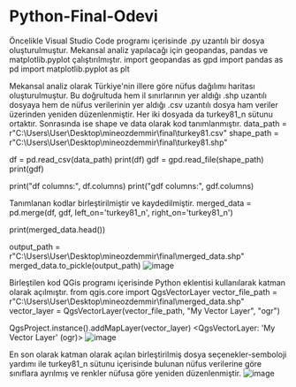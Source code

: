 # Python-Final-Odevi
Öncelikle Visual Studio Code programı içerisinde .py uzantılı bir dosya oluşturulmuştur. Mekansal analiz yapılacağı için geopandas, pandas ve matplotlib.pyplot çalıştırılmıştır. 
import geopandas as gpd
import pandas as pd
import matplotlib.pyplot as plt

Mekansal analiz olarak Türkiye'nin illere göre nüfus dağılımı haritası oluşturulmuştur. Bu doğrultuda hem il sınırlarının yer aldığı .shp uzantılı dosyaya hem de nüfus verilerinin yer aldığı .csv uzantılı dosya ham veriler üzerinden yeniden düzenlenmiştir. Her iki dosyada da turkey81_n sütunu ortaktır. Sonrasında ise shape ve data olarak kod tanımlanmıştır. 
data_path = r"C:\Users\User\Desktop\mineozdemmir\final\turkey81.csv"
shape_path = r"C:\Users\User\Desktop\mineozdemmir\final\turkey81.shp"

df = pd.read_csv(data_path)
print(df)
gdf = gpd.read_file(shape_path)
print(gdf) 

print("df columns:", df.columns)
print("gdf columns:", gdf.columns)

Tanımlanan kodlar birleştirilmiştir ve kaydedilmiştir.
merged_data = pd.merge(df, gdf, left_on='turkey81_n', right_on='turkey81_n')

print(merged_data.head())

output_path = r"C:\Users\User\Desktop\mineozdemmir\final\merged_data.shp"
merged_data.to_pickle(output_path)
![image](https://github.com/mineozdemmir/Python-Final-Odevi/assets/146944312/c454cfa9-348d-4d0b-8580-03d3513e201c)

Birleştilen kod QGis programı içerisinde Python eklentisi kullanılarak katman olarak açılmıştır.
from qgis.core import QgsVectorLayer
vector_file_path = r"C:\Users\User\Desktop\mineozdemmir\final\merged_data.shp"
vector_layer = QgsVectorLayer(vector_file_path, "My Vector Layer", "ogr")

QgsProject.instance().addMapLayer(vector_layer)
<QgsVectorLayer: 'My Vector Layer' (ogr)>
![image](https://github.com/mineozdemmir/Python-Final-Odevi/assets/146944312/95e69ab0-7b4d-42de-88a1-2f187c6d81e3)

En son olarak katman olarak açılan birleştirilmiş dosya seçenekler-semboloji yardımı ile turkey81_n sütunu içerisinde bulunan nüfus verilerine göre sınıflara ayrılmış ve renkler nüfusa göre yeniden düzenlenmiştir.
![image](https://github.com/mineozdemmir/Python-Final-Odevi/assets/146944312/fdf90b91-5527-46cb-8825-6c99ef412109)



